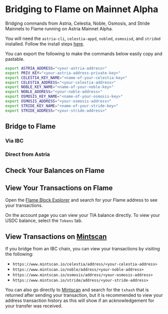 # Bridging to Flame on Mainnet Alpha

Bridging commands from Astria, Celestia, Noble, Osmosis, and Stride Mainnets to
Flame running on Astria Mainnet Alpha.

You will need the `astria-cli`, `celestia-appd`, `nobled`, `osmosisd`, and
`strided` installed. Follow the install steps
[here](../overview.md#bridging-dependencies).

You can export the following to make the commands below easily copy and
pastable.

```bash
export ASTRIA_ADDRESS="<your-astria-address>"
export PRIV_KEY="<your-astria-address-private-key>"
export CELESTIA_KEY_NAME="<name-of-your-celestia-key>"
export CELESTIA_ADDRESS="<your-celestia-address>"
export NOBLE_KEY_NAME="<name-of-your-noble-key>"
export NOBLE_ADDRESS="<your-noble-address>"
export OSMOSIS_KEY_NAME="<name-of-your-osmosis-key>"
export OSMOSIS_ADDRESS="<your-osmosis-address>"
export STRIDE_KEY_NAME="<name-of-your-stride-key>"
export STRIDE_ADDRESS="<your-stride-address>"
```

## Bridge to Flame

### Via IBC

<!--@include: ../../components/_bridge-to-flame-via-ibc-mainnet.md-->

### Direct from Astria

<!--@include: ../../components/_bridge-to-flame-via-astria-mainnet.md-->

## Check Your Balances on Flame

<!--@include: ../../components/_check-flame-balances-mainnet.md-->

## View Your Transactions on Flame

Open the [Flame Block Explorer](https://explorer.flame.astria.org) and
search for your Flame address to see your transactions.

On the account page you can view your TIA balance directly. To view your USDC
balance, select the `Tokens` tab.

## View Transactions on [Mintscan](https://www.mintscan.io/)

If you bridge from an IBC chain, you can view your transactions by visiting
the following:

- `https://www.mintscan.io/celestia/address/<your-celestia-address>`
- `https://www.mintscan.io/noble/address/<your-noble-address>`
- `https://www.mintscan.io/osmosis/address/<your-osmosis-address>`
- `https://www.mintscan.io/stride/address/<your-stride-address>`

You can also go directly to [Mintscan](https://www.mintscan.io/) and search for
the `txhash` that is returned after sending your transaction, but it is
recommended to view your address transaction history as this will show if an
acknowledgement for your transfer was received.
